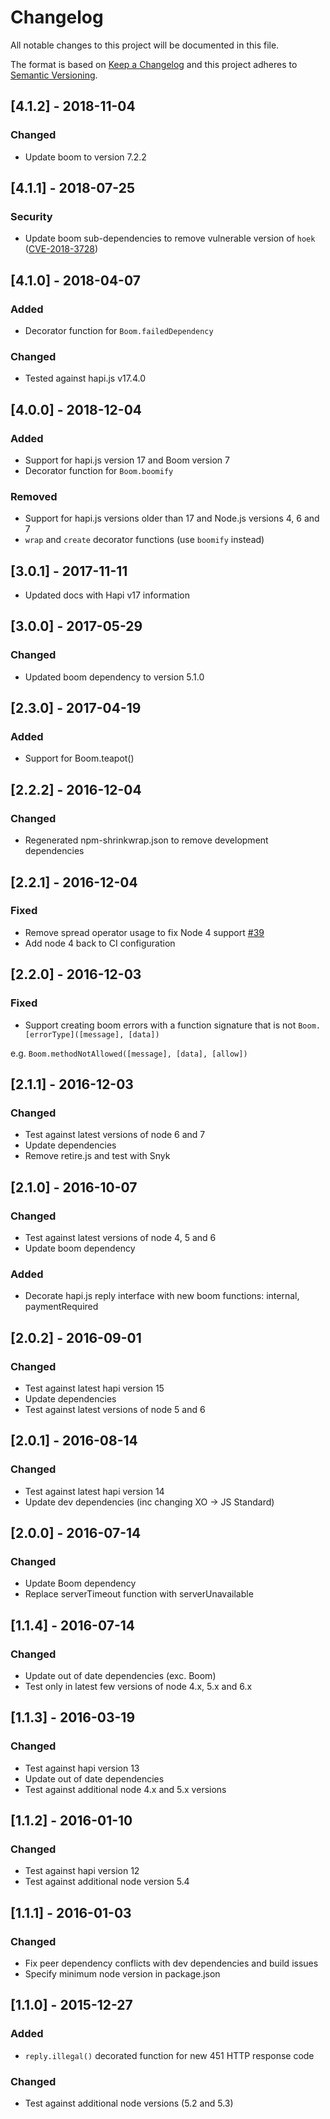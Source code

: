 # Changelog
All notable changes to this project will be documented in this file.

The format is based on [Keep a Changelog](http://keepachangelog.com/en/1.0.0/)
and this project adheres to [Semantic Versioning](http://semver.org/spec/v2.0.0.html).

## [4.1.2] - 2018-11-04
### Changed
- Update boom to version 7.2.2

## [4.1.1] - 2018-07-25
### Security
- Update boom sub-dependencies to remove vulnerable version of `hoek` ([CVE-2018-3728](https://nvd.nist.gov/vuln/detail/CVE-2018-3728))

## [4.1.0] - 2018-04-07
### Added
- Decorator function for `Boom.failedDependency`

### Changed
- Tested against hapi.js v17.4.0

## [4.0.0] - 2018-12-04
### Added
- Support for hapi.js version 17 and Boom version 7
- Decorator function for `Boom.boomify`

### Removed
- Support for hapi.js versions older than 17 and Node.js versions 4, 6 and 7
- `wrap` and `create` decorator functions (use `boomify` instead)

## [3.0.1] - 2017-11-11
- Updated docs with Hapi v17 information

## [3.0.0] - 2017-05-29
### Changed
- Updated boom dependency to version 5.1.0

## [2.3.0] - 2017-04-19
### Added
- Support for Boom.teapot()

## [2.2.2] - 2016-12-04
### Changed
- Regenerated npm-shrinkwrap.json to remove development dependencies

## [2.2.1] - 2016-12-04
### Fixed
- Remove spread operator usage to fix Node 4 support [#39](https://github.com/brainsiq/hapi-boom-decorators/issues/39)
- Add node 4 back to CI configuration

## [2.2.0] - 2016-12-03
### Fixed
- Support creating boom errors with a function signature that is not `Boom.[errorType]([message], [data])`

e.g. `Boom.methodNotAllowed([message], [data], [allow])`

## [2.1.1] - 2016-12-03
### Changed
- Test against latest versions of node 6 and 7
- Update dependencies
- Remove retire.js and test with Snyk

## [2.1.0] - 2016-10-07
### Changed
- Test against latest versions of node 4, 5 and 6
- Update boom dependency

### Added
- Decorate hapi.js reply interface with new boom functions: internal, paymentRequired

## [2.0.2] - 2016-09-01
### Changed
- Test against latest hapi version 15
- Update dependencies
- Test against latest versions of node 5 and 6

## [2.0.1] - 2016-08-14
### Changed
- Test against latest hapi version 14
- Update dev dependencies (inc changing XO -> JS Standard)

## [2.0.0] - 2016-07-14
### Changed
- Update Boom dependency
- Replace serverTimeout function with serverUnavailable

## [1.1.4] - 2016-07-14
### Changed
- Update out of date dependencies (exc. Boom)
- Test only in latest few versions of node 4.x, 5.x and 6.x

## [1.1.3] - 2016-03-19
### Changed
- Test against hapi version 13
- Update out of date dependencies
- Test against additional node 4.x and 5.x versions

## [1.1.2] - 2016-01-10
### Changed
- Test against hapi version 12
- Test against additional node version 5.4

## [1.1.1] - 2016-01-03
### Changed
- Fix peer dependency conflicts with dev dependencies and build issues
- Specify minimum node version in package.json

## [1.1.0] - 2015-12-27
### Added
- `reply.illegal()` decorated function for new 451 HTTP response code

### Changed
- Test against additional node versions (5.2 and 5.3)
